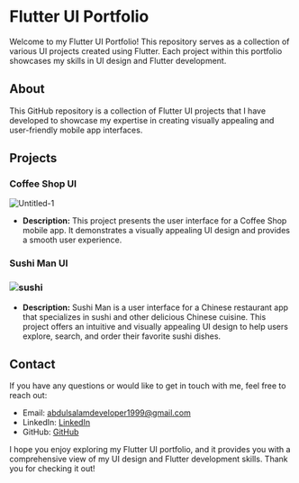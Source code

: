 # Flutter UI Portfolio

Welcome to my Flutter UI Portfolio! This repository serves as a collection of various UI projects created using Flutter. Each project within this portfolio showcases my skills in UI design and Flutter development.

## About

This GitHub repository is a collection of Flutter UI projects that I have developed to showcase my expertise in creating visually appealing and user-friendly mobile app interfaces.

## Projects

### Coffee Shop UI
![Untitled-1](https://github.com/abdulsalamdeveloper1999/ui_portfolio/assets/114761249/03f060a8-870e-4f40-8bf4-ce88cc43ebc2)

- **Description:** This project presents the user interface for a Coffee Shop mobile app. It demonstrates a visually appealing UI design and provides a smooth user experience.

### Sushi Man UI
### ![sushi](https://github.com/abdulsalamdeveloper1999/Flutter-UI-Gallery/assets/114761249/d135af2f-7c7f-4614-8344-1a6102c53f14)

- **Description:** Sushi Man is a user interface for a Chinese restaurant app that specializes in sushi and other delicious Chinese cuisine. This project offers an intuitive and visually appealing UI design to help users explore, search, and order their favorite sushi dishes.



## Contact

If you have any questions or would like to get in touch with me, feel free to reach out:

- Email: [abdulsalamdeveloper1999@gmail.com](mailto:abdulsalamdeveloper1999@gmail.com)
- LinkedIn: [LinkedIn](https://www.linkedin.com/in/abdul-salam-432b4a24b)
- GitHub: [GitHub](https://github.com/abdulsalamdeveloper1999)


I hope you enjoy exploring my Flutter UI portfolio, and it provides you with a comprehensive view of my UI design and Flutter development skills. Thank you for checking it out!
